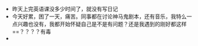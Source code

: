 - 昨天上完英语课没多少时间了，就没有写日记
- 今天好累，困了一天，痛苦。同事都在讨论神马鬼剧本，还有音乐，我特么一点兴趣也没有，我都开始怀疑自己是不是有问题？还是我遇到的刚好都这样==？？？？有毒
-